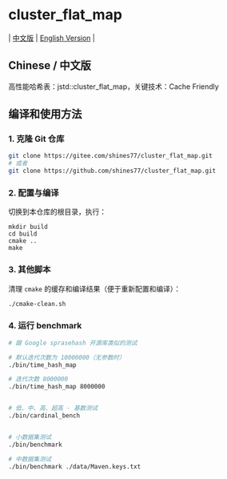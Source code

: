 # cluster_flat_map

| [中文版](./README.md) | [English Version](./README.en.md) |

## Chinese / 中文版

高性能哈希表：jstd::cluster_flat_map，关键技术：Cache Friendly

## 编译和使用方法

### 1. 克隆 Git 仓库

```bash
git clone https://gitee.com/shines77/cluster_flat_map.git
# 或者
git clone https://github.com/shines77/cluster_flat_map.git
```

### 2. 配置与编译

切换到本仓库的根目录，执行：

```shell
mkdir build
cd build
cmake ..
make
```

### 3. 其他脚本

清理 `cmake` 的缓存和编译结果（便于重新配置和编译）：

```bash
./cmake-clean.sh
```

### 4. 运行 benchmark

```bash
# 跟 Google sprasehash 开源库类似的测试

# 默认迭代次数为 10000000（无参数时）
./bin/time_hash_map

# 迭代次数 8000000
./bin/time_hash_map 8000000


# 低、中、高、超高 - 基数测试
./bin/cardinal_bench


# 小数据集测试
./bin/benchmark

# 中数据集测试
./bin/benchmark ./data/Maven.keys.txt
```
